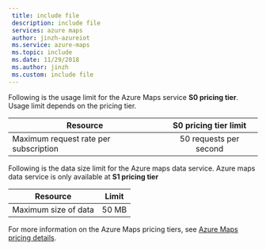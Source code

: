 ```yaml
---
 title: include file
 description: include file
 services: azure maps
 author: jinzh-azureiot
 ms.service: azure-maps
 ms.topic: include
 ms.date: 11/29/2018
 ms.author: jinzh
 ms.custom: include file
---
```


Following is the usage limit for the Azure Maps service **S0 pricing tier**. Usage limit depends on the pricing tier. 

| Resource                              | S0 pricing tier limit |
|---------------------------------------|:---------------------:|
| Maximum request rate per subscription |   50 requests per second  |


Following is the data size limit for the Azure maps data service. Azure maps data service is only available at **S1 pricing tier**

| Resource                              | Limit |
|---------------------------------------|:---------------------:|
| Maximum size of data |   50 MB  |

For more information on the Azure Maps pricing tiers, see [Azure Maps pricing details](https://azure.microsoft.com/pricing/details/azure-maps/).
